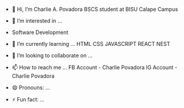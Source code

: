 - 👋 Hi, I’m Charlie A. Povadora
   BSCS student at BISU Calape Campus

  
- 👀 I’m interested in ...
- Software Development
  
- 🌱 I’m currently learning ...
    HTML
    CSS
    JAVASCRIPT
    REACT
    NEST
  
- 💞️ I’m looking to collaborate on ...

  
- 📫 How to reach me ...
    FB Account - Charlie Povadora
    IG Account - Charlie Povadora

  
- 😄 Pronouns: ...
- ⚡ Fun fact: ...

<!---
povadora/povadora is a ✨ special ✨ repository because its `README.md` (this file) appears on your GitHub profile.
You can click the Preview link to take a look at your changes.
--->
